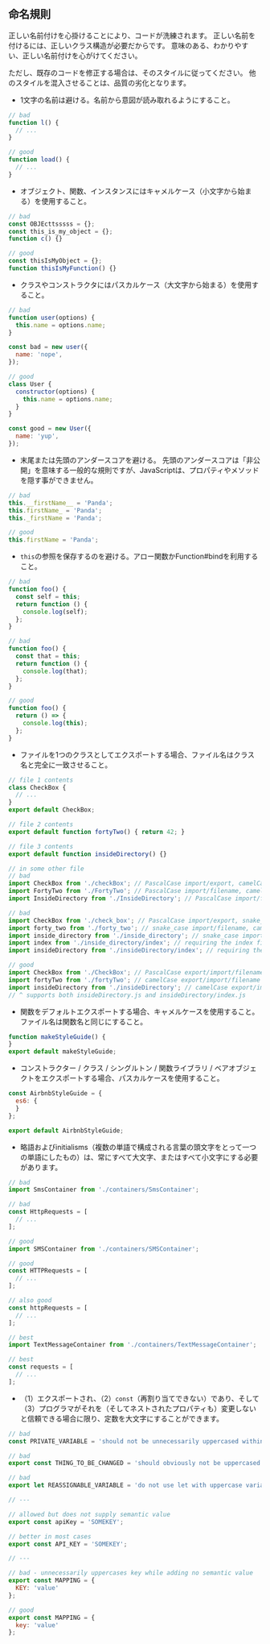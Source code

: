 ## 命名規則

正しい名前付けを心掛けることにより、コードが洗練されます。
正しい名前を付けるには、正しいクラス構造が必要だからです。
意味のある、わかりやすい、正しい名前付けを心がけてください。

ただし、既存のコードを修正する場合は、そのスタイルに従ってください。
他のスタイルを混入させることは、品質の劣化となります。

* 1文字の名前は避ける。名前から意図が読み取れるようにすること。
```js
// bad
function l() {
  // ...
}

// good
function load() {
  // ...
}
```
* オブジェクト、関数、インスタンスにはキャメルケース（小文字から始まる）を使用すること。
```js
// bad
const OBJEcttsssss = {};
const this_is_my_object = {};
function c() {}

// good
const thisIsMyObject = {};
function thisIsMyFunction() {}
```
* クラスやコンストラクタにはパスカルケース（大文字から始まる）を使用すること。
```js
// bad
function user(options) {
  this.name = options.name;
}

const bad = new user({
  name: 'nope',
});

// good
class User {
  constructor(options) {
    this.name = options.name;
  }
}

const good = new User({
  name: 'yup',
});
```
* 末尾または先頭のアンダースコアを避ける。 先頭のアンダースコアは「非公開」を意味する一般的な規則ですが、JavaScriptは、プロパティやメソッドを隠す事ができません。
```js
// bad
this.__firstName__ = 'Panda';
this.firstName_ = 'Panda';
this._firstName = 'Panda';

// good
this.firstName = 'Panda';
```
* `this`の参照を保存するのを避ける。アロー関数かFunction#bindを利用すること。
```js
// bad
function foo() {
  const self = this;
  return function () {
    console.log(self);
  };
}

// bad
function foo() {
  const that = this;
  return function () {
    console.log(that);
  };
}

// good
function foo() {
  return () => {
    console.log(this);
  };
}
```
* ファイルを1つのクラスとしてエクスポートする場合、ファイル名はクラス名と完全に一致させること。
```js
// file 1 contents
class CheckBox {
  // ...
}
export default CheckBox;

// file 2 contents
export default function fortyTwo() { return 42; }

// file 3 contents
export default function insideDirectory() {}

// in some other file
// bad
import CheckBox from './checkBox'; // PascalCase import/export, camelCase filename
import FortyTwo from './FortyTwo'; // PascalCase import/filename, camelCase export
import InsideDirectory from './InsideDirectory'; // PascalCase import/filename, camelCase export

// bad
import CheckBox from './check_box'; // PascalCase import/export, snake_case filename
import forty_two from './forty_two'; // snake_case import/filename, camelCase export
import inside_directory from './inside_directory'; // snake_case import, camelCase export
import index from './inside_directory/index'; // requiring the index file explicitly
import insideDirectory from './insideDirectory/index'; // requiring the index file explicitly

// good
import CheckBox from './CheckBox'; // PascalCase export/import/filename
import fortyTwo from './fortyTwo'; // camelCase export/import/filename
import insideDirectory from './insideDirectory'; // camelCase export/import/directory name/implicit "index"
// ^ supports both insideDirectory.js and insideDirectory/index.js
```
* 関数をデフォルトエクスポートする場合、キャメルケースを使用すること。ファイル名は関数名と同じにすること。
```js
function makeStyleGuide() {
}
export default makeStyleGuide;
```
* コンストラクター / クラス / シングルトン / 関数ライブラリ / ベアオブジェクトをエクスポートする場合、パスカルケースを使用すること。
```js
const AirbnbStyleGuide = {
  es6: {
  }
};

export default AirbnbStyleGuide;
```
* 略語およびinitialisms（複数の単語で構成される言葉の頭文字をとって一つの単語にしたもの）は、常にすべて大文字、またはすべて小文字にする必要があります。
```js
// bad
import SmsContainer from './containers/SmsContainer';

// bad
const HttpRequests = [
  // ...
];

// good
import SMSContainer from './containers/SMSContainer';

// good
const HTTPRequests = [
  // ...
];

// also good
const httpRequests = [
  // ...
];

// best
import TextMessageContainer from './containers/TextMessageContainer';

// best
const requests = [
  // ...
];
```
* （1）エクスポートされ、（2）`const`（再割り当てできない）であり、そして（3）プログラマがそれを（そしてネストされたプロパティも）変更しないと信頼できる場合に限り、定数を大文字にすることができます。
```js
// bad
const PRIVATE_VARIABLE = 'should not be unnecessarily uppercased within a file';

// bad
export const THING_TO_BE_CHANGED = 'should obviously not be uppercased';

// bad
export let REASSIGNABLE_VARIABLE = 'do not use let with uppercase variables';

// ---

// allowed but does not supply semantic value
export const apiKey = 'SOMEKEY';

// better in most cases
export const API_KEY = 'SOMEKEY';

// ---

// bad - unnecessarily uppercases key while adding no semantic value
export const MAPPING = {
  KEY: 'value'
};

// good
export const MAPPING = {
  key: 'value'
};
```